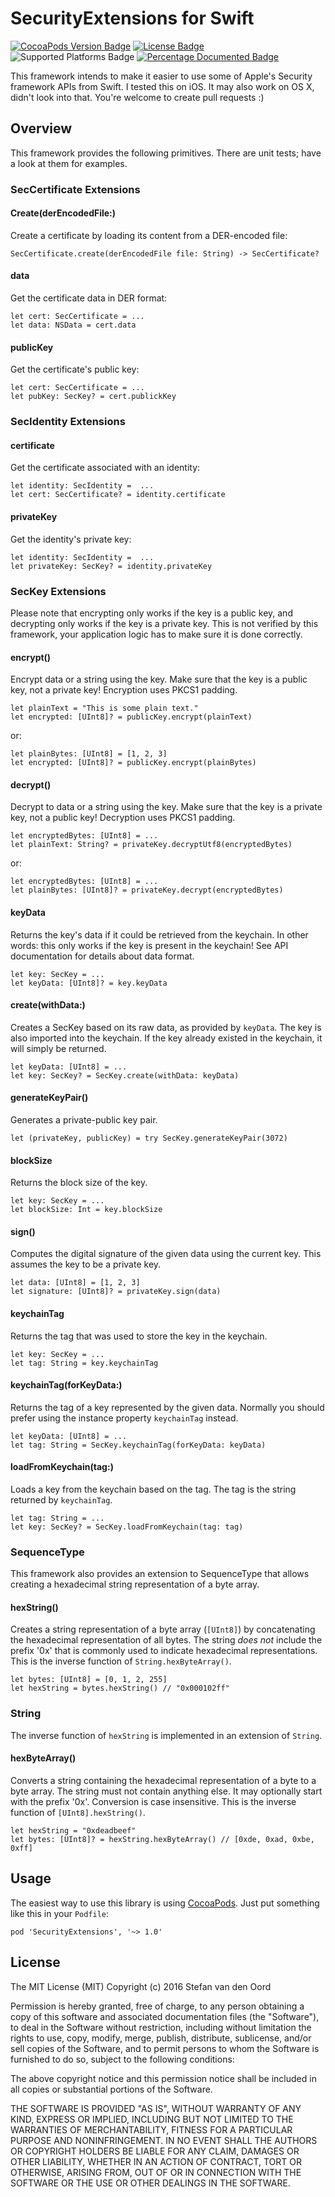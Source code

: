 # SecurityExtensions for Swift
[![CocoaPods Version Badge](https://img.shields.io/cocoapods/v/SecurityExtensions.svg)](https://cocoapods.org/pods/SecurityExtensions)
[![License Badge](https://img.shields.io/cocoapods/l/SecurityExtensions.svg)](https://github.com/svdo/swift-SecurityExtensions/blob/master/LICENSE.txt)
![Supported Platforms Badge](https://img.shields.io/cocoapods/p/SecurityExtensions.svg)
[![Percentage Documented Badge](https://img.shields.io/cocoapods/metrics/doc-percent/SecurityExtensions.svg)](http://cocoadocs.org/docsets/SecurityExtensions)

This framework intends to make it easier to use some of Apple's Security framework APIs from Swift. I tested this on iOS. It may also work on OS X, didn't look into that. You're welcome to create pull requests :)

Overview
--------
This framework provides the following primitives. There are unit tests; have a look at them for examples.

### SecCertificate Extensions

#### Create(derEncodedFile:)
Create a certificate by loading its content from a DER-encoded file:

    SecCertificate.create(derEncodedFile file: String) -> SecCertificate?

#### data
Get the certificate data in DER format:

    let cert: SecCertificate = ...
    let data: NSData = cert.data

#### publicKey
Get the certificate's public key:

    let cert: SecCertificate = ...
    let pubKey: SecKey? = cert.publickKey

### SecIdentity Extensions

#### certificate
Get the certificate associated with an identity:

    let identity: SecIdentity =  ...
    let cert: SecCertificate? = identity.certificate

#### privateKey
Get the identity's private key:

    let identity: SecIdentity =  ...
    let privateKey: SecKey? = identity.privateKey

### SecKey Extensions
Please note that encrypting only works if the key is a public key, and decrypting only works if the key is a private key. This is not verified by this framework, your application logic has to make sure it is done correctly.

#### encrypt()
Encrypt data or a string using the key. Make sure that the key is a public key, not a private key! Encryption uses PKCS1 padding.

    let plainText = "This is some plain text."
    let encrypted: [UInt8]? = publicKey.encrypt(plainText)

or:

    let plainBytes: [UInt8] = [1, 2, 3]
    let encrypted: [UInt8]? = publicKey.encrypt(plainBytes)

#### decrypt()
Decrypt to data or a string using the key. Make sure that the key is a private key, not a public key! Decryption uses PKCS1 padding.

    let encryptedBytes: [UInt8] = ...
    let plainText: String? = privateKey.decryptUtf8(encryptedBytes)

or:

    let encryptedBytes: [UInt8] = ...
    let plainBytes: [UInt8]? = privateKey.decrypt(encryptedBytes)

#### keyData
Returns the key's data if it could be retrieved from the keychain. In other words: this only works if the key is present in the keychain! See API documentation for details about data format.

    let key: SecKey = ...
    let keyData: [UInt8]? = key.keyData

#### create(withData:)
Creates a SecKey based on its raw data, as provided by `keyData`. The key is also imported into the keychain. If the key already existed in the keychain, it will simply be returned.

    let keyData: [UInt8] = ...
    let key: SecKey? = SecKey.create(withData: keyData)

#### generateKeyPair()
Generates a private-public key pair.

    let (privateKey, publicKey) = try SecKey.generateKeyPair(3072)

#### blockSize
Returns the block size of the key.

    let key: SecKey = ...
    let blockSize: Int = key.blockSize

#### sign()
Computes the digital signature of the given data using the current key. This assumes the key to be a private key.

    let data: [UInt8] = [1, 2, 3]
    let signature: [UInt8]? = privateKey.sign(data)

#### keychainTag
Returns the tag that was used to store the key in the keychain.

    let key: SecKey = ...
    let tag: String = key.keychainTag

#### keychainTag(forKeyData:)
Returns the tag of a key represented by the given data. Normally you should prefer using the instance property `keychainTag` instead.

    let keyData: [UInt8] = ...
    let tag: String = SecKey.keychainTag(forKeyData: keyData)

#### loadFromKeychain(tag:)
Loads a key from the keychain based on the tag. The tag is the string returned by `keychainTag`.

    let tag: String = ...
    let key: SecKey? = SecKey.loadFromKeychain(tag: tag)

### SequenceType
This framework also provides an extension to SequenceType that allows creating a hexadecimal string representation of a byte array.

#### hexString()
Creates a string representation of a byte array (`[UInt8]`) by concatenating the hexadecimal representation of all bytes. The string _does not_ include the prefix '0x' that is commonly used to indicate hexadecimal representations. This is the inverse function of `String.hexByteArray()`.

    let bytes: [UInt8] = [0, 1, 2, 255]
    let hexString = bytes.hexString() // "0x000102ff"

### String
The inverse function of `hexString` is implemented in an extension of `String`.

#### hexByteArray()
Converts a string containing the hexadecimal representation of a byte to a byte array. The string must not contain anything else. It may optionally start with the prefix '0x'. Conversion is case insensitive. This is the inverse function of `[UInt8].hexString()`.

    let hexString = "0xdeadbeef"
    let bytes: [UInt8]? = hexString.hexByteArray() // [0xde, 0xad, 0xbe, 0xff]

Usage
-----
The easiest way to use this library is using [CocoaPods](https://cocoapods.org). Just put something like this in your `Podfile`:

    pod 'SecurityExtensions', '~> 1.0'

License
-------
The MIT License (MIT)
Copyright (c) 2016 Stefan van den Oord

Permission is hereby granted, free of charge, to any person obtaining a copy of this software and associated documentation files (the "Software"), to deal in the Software without restriction, including without limitation the rights to use, copy, modify, merge, publish, distribute, sublicense, and/or sell copies of the Software, and to permit persons to whom the Software is furnished to do so, subject to the following conditions:

The above copyright notice and this permission notice shall be included in all copies or substantial portions of the Software.

THE SOFTWARE IS PROVIDED "AS IS", WITHOUT WARRANTY OF ANY KIND, EXPRESS OR IMPLIED, INCLUDING BUT NOT LIMITED TO THE WARRANTIES OF MERCHANTABILITY, FITNESS FOR A PARTICULAR PURPOSE AND NONINFRINGEMENT. IN NO EVENT SHALL THE AUTHORS OR COPYRIGHT HOLDERS BE LIABLE FOR ANY CLAIM, DAMAGES OR OTHER LIABILITY, WHETHER IN AN ACTION OF CONTRACT, TORT OR OTHERWISE, ARISING FROM, OUT OF OR IN CONNECTION WITH THE SOFTWARE OR THE USE OR OTHER DEALINGS IN THE SOFTWARE.
